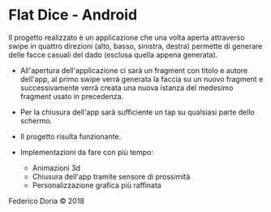 # Flat Dice - Android

Il progetto realizzato è un applicazione che una volta aperta attraverso swipe in quattro direzioni (alto, basso, sinistra, destra) permette di generare delle facce casuali del dado (esclusa quella appena generata).

- All'apertura dell'applicazione ci sarà un fragment con titolo e autore dell'app, al primo swipe verrà generata la faccia su un nuovo fragment e successivamente verrà creata una nuova istanza del medesimo fragment usato in precedenza.

- Per la chiusura dell'app sarà sufficiente un tap su qualsiasi parte dello schermo.

- Il progetto risulta funzionante.

- Implementazioni da fare con più tempo:
	- Animazioni 3d
	- Chiusura dell'app tramite sensore di prossimità
	- Personalizzazione grafica più raffinata
<p>
Federico Doria © 2018